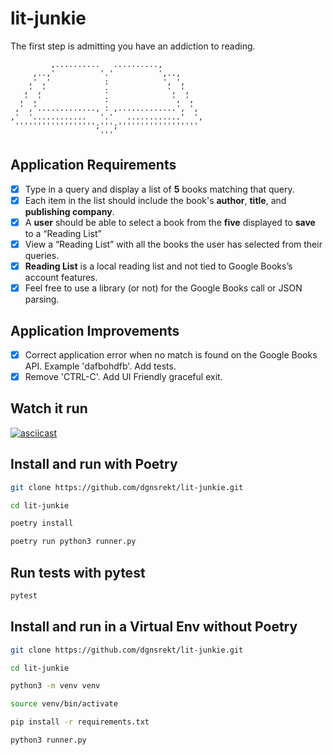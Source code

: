 # lit-junkie
The first step is admitting you have an addiction to reading.

```
         ,..........   ..........,
     ,..,'          '.'          ',..,
    ,' ,'            :            ', ',
   ,' ,'             :             ', ',
  ,' ,'              :              ', ',
 ,' ,'............., : ,.............', ',
,'  '............   '.'   ............'  ',
 '''''''''''''''''';''';''''''''''''''''''
                    '''
```

## Application Requirements 
- [x] Type in a query and display a list of **5** books matching that query.
- [x] Each item in the list should include the book's **author**, **title**, and **publishing company**.
- [x] A **user** should be able to select a book from the **five** displayed to **save** to a “Reading List”
- [x] View a “Reading List” with all the books the user has selected from their queries.
- [x] **Reading List** is a local reading list and not tied to Google Books’s account features.
- [x] Feel free to use a library (or not) for the Google Books call or JSON parsing.

## Application Improvements
- [x] Correct application error when no match is found on the Google Books API. Example 'dafbohdfb'. Add tests.
- [x] Remove 'CTRL-C'. Add UI Friendly graceful exit.

## Watch it run
[![asciicast](https://asciinema.org/a/459958.svg)](https://asciinema.org/a/459958)

## Install and run with Poetry

```bash
git clone https://github.com/dgnsrekt/lit-junkie.git

cd lit-junkie

poetry install

poetry run python3 runner.py
```

## Run tests with pytest
```bash
pytest

```

## Install and run in a Virtual Env without Poetry
```bash
git clone https://github.com/dgnsrekt/lit-junkie.git

cd lit-junkie

python3 -m venv venv

source venv/bin/activate

pip install -r requirements.txt

python3 runner.py
```

